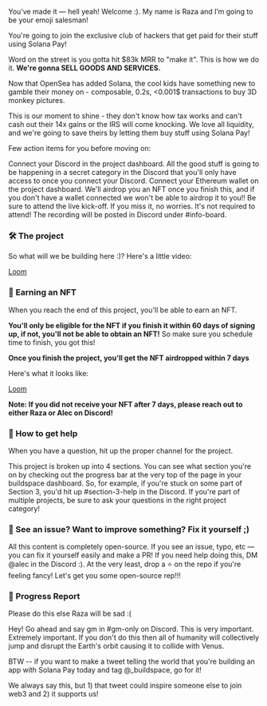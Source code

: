 You’ve made it — hell yeah! Welcome :). My name is Raza and I’m going to be your emoji salesman!

You're going to join the exclusive club of hackers that get paid for their stuff using Solana Pay!

Word on the street is you gotta hit $83k MRR to "make it". This is how we do it. **We're gonna SELL GOODS AND SERVICES.**

Now that OpenSea has added Solana, the cool kids have something new to gamble their money on - composable, 0.2s, <0.001$ transactions to buy 3D monkey pictures.

This is our moment to shine - they don't know how tax works and can't cash out their 14x gains or the IRS will come knocking. We love all liquidity, and we're going to save theirs by letting them buy stuff using Solana Pay!

Few action items for you before moving on:

Connect your Discord in the project dashboard. All the good stuff is going to be happening in a secret category in the Discord that you'll only have access to once you connect your Discord.
Connect your Ethereum wallet on the project dashboard. We'll airdrop you an NFT once you finish this, and if you don't have a wallet connected we won't be able to airdrop it to you!!
Be sure to attend the live kick-off. If you miss it, no worries. It's not required to attend! The recording will be posted in Discord under #info-board.

### 🛠 The project

So what will we be building here :)? Here's a little video:

[Loom](https://www.loom.com/share/634b5d504d6e4624b253bc33e8f6c47f)

### 💎 Earning an NFT

When you reach the end of this project, you'll be able to earn an NFT.

**You'll only be eligible for the NFT if you finish it within 60 days of signing up, if not, you'll not be able to obtain an NFT!** So make sure you schedule time to finish, you got this!

**Once you finish the project, you'll get the NFT airdropped within 7 days**

Here's what it looks like:

[Loom](https://www.loom.com/share/0160b290494a4279887e232317cd6322)

**Note: If you did not receive your NFT after 7 days, please reach out to either Raza or Alec on Discord!**

### 🤚 How to get help

When you have a question, hit up the proper channel for the project.

This project is broken up into 4 sections. You can see what section you're on by checking out the progress bar at the very top of the page in your buildspace dashboard. So, for example, if you're stuck on some part of Section 3, you'd hit up #section-3-help in the Discord. If you're part of multiple projects, be sure to ask your questions in the right project category!

### 🤘 See an issue? Want to improve something? Fix it yourself ;)

All this content is completely open-source. If you see an issue, typo, etc — you can fix it yourself easily and make a PR! If you need help doing this, DM @alec in the Discord :). At the very least, drop a ⭐ on the repo if you're feeling fancy! Let's get you some open-source rep!!!

### 🚨 Progress Report

Please do this else Raza will be sad :(

Hey! Go ahead and say gm in #gm-only on Discord. This is very important. Extremely important. If you don't do this then all of humanity will collectively jump and disrupt the Earth's orbit causing it to collide with Venus.

BTW -- if you want to make a tweet telling the world that you're building an app with Solana Pay today and tag @\_buildspace, go for it!

We always say this, but 1) that tweet could inspire someone else to join web3 and 2) it supports us!
